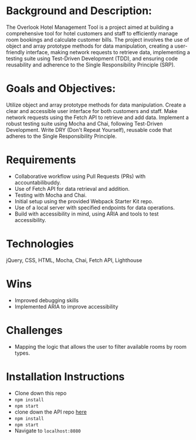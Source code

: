 # Background and Description:
The Overlook Hotel Management Tool is a project aimed at building a comprehensive tool for hotel customers and staff to efficiently manage room bookings and calculate customer bills. The project involves the use of object and array prototype methods for data manipulation, creating a user-friendly interface, making network requests to retrieve data, implementing a testing suite using Test-Driven Development (TDD), and ensuring code reusability and adherence to the Single Responsibility Principle (SRP).

# Goals and Objectives:
Utilize object and array prototype methods for data manipulation.
Create a clear and accessible user interface for both customers and staff.
Make network requests using the Fetch API to retrieve and add data.
Implement a robust testing suite using Mocha and Chai, following Test-Driven Development.
Write DRY (Don't Repeat Yourself), reusable code that adheres to the Single Responsibility Principle.

# Requirements
- Collaborative workflow using Pull Requests (PRs) with accountabilibuddy.
- Use of Fetch API for data retrieval and addition.
- Testing with Mocha and Chai.
- Initial setup using the provided Webpack Starter Kit repo.
- Use of a local server with specified endpoints for data operations.
- Build with accessibility in mind, using ARIA and tools to test accessibility.

# Technologies 
jQuery, CSS, HTML, Mocha, Chai, Fetch API, Lighthouse

# Wins
- Improved debugging skills
- Implemented ARIA to improve accessibility

# Challenges
- Mapping the logic that allows the user to filter available rooms by room types.

# Installation Instructions
- Clone down this repo
- `npm install`
- `npm start`
- clone down the API repo [here](https://github.com/turingschool-examples/overlook-api)
-  `npm install`
-  `npm start`
-  Navigate to `localhost:8080`
